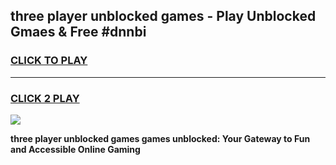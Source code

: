 
## three player unblocked games - Play Unblocked Gmaes & Free #dnnbi
<h3>
<a href="https://news.freeplayer.one?title=three_player_unblocked_games&ref=03M">CLICK TO PLAY</a></h3>
<hr>

<h3>
<a href="https://news.freeplayer.one?title=three_player_unblocked_games&ref=03M">CLICK 2 PLAY</a>
  
</h3>

<a href="https://news.freeplayer.one?title=three_player_unblocked_games&ref=03M"><img src="https://clearcache.store/games.png"></a>


**three player unblocked games games unblocked: Your Gateway to Fun and Accessible Online Gaming**
